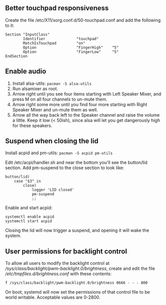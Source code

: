 ## Better touchpad responsiveness

Create the file /etc/X11/xorg.conf.d/50-touchpad.conf and add the following to it:

```
Section "InputClass"
        Identifier              "touchpad"
        MatchIsTouchpad         "on"
        Option                  "FingerHigh"    "5"
        Option                  "FingerLow"     "5"
EndSection
```

## Enable audio

1. Install alsa-utils: `pacman -S alsa-utils`
2. Run alsamixer as root.
3. Arrow right until you see four items starting with Left Speaker Mixer, and press M on all four channels to un-mute them.
4. Arrow right some more until you find four more starting with Right Speaker Mixer and un-mute them as well.
5. Arrow all the way back left to the Speaker channel and raise the volume a little. Keep it low (< 50ish), since alsa will let you get dangerously high for these speakers.

## Suspend when closing the lid

Install acpid and pm-utils: `pacman -S acpid pm-utils`

Edit /etc/acpi/handler.sh and near the bottom you'll see the button/lid section. Add pm-suspend to the close section to look like:

```
button/lid)
    case "$3" in
        close)
            logger 'LID closed'
            pm-suspend
            ;;
```

Enable and start acpid:

```
systemctl enable acpid
systemctl start acpid
```

Closing the lid will now trigger a suspend, and opening it will wake the system.

## User permissions for backlight control

To allow all users to modify the backlight control at */sys/class/backlight/pwm-backlight.0/brightness*, create and edit the file */etc/tmpfiles.d/brightness.conf* with these contents:

```
f /sys/class/backlight/pwm-backlight.0/brightness 0666 - - - 800
```

On boot, systemd will now set the permissions of that control file to be world writable. Acceptable values are 0-2800.